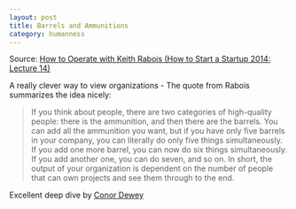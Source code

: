 ```yaml
---
layout: post
title: Barrels and Ammunitions
category: humanness
---
```


Source: [How to Operate with Keith Rabois (How to Start a Startup 2014: Lecture 14)](https://www.youtube.com/watch?v=w19IBxDu2Y4)

A really clever way to view organizations - The quote from Rabois summarizes the idea nicely:

<blockquote>If you think about people, there are two categories of high-quality people: there is the ammunition, and then there are the barrels. You can add all the ammunition you want, but if you have only five barrels in your company, you can literally do only five things simultaneously. If you add one more barrel, you can now do six things simultaneously. If you add another one, you can do seven, and so on.
In short, the output of your organization is dependent on the number of people that can own projects and see them through to the end.</blockquote>

Excellent deep dive by [Conor Dewey](https://www.conordewey.com/blog/barrels-and-ammunition/)
